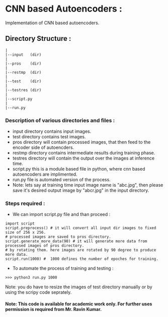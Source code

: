 # CNN based Autoencoders :
Implementation of CNN based autoencoders.

## Directory Structure :
```
|
|--input   (dir)
|
|--pros    (dir)
|
|--restmp  (dir)
|
|--test    (dir)
|
|--testres (dir)
|
|--script.py
|
|--run.py
```

### Description of various directories and files :
- input directory contains input images.
- test directory contains test images.
- pros directory will contain processed images, that then feed to the encoder side of autoencders.
- restmp directory contains intermediate results during training phase.
- testres directory will contain the output over the images at inference time.
- script.py this is a module based file in python, where cnn based autoencoders are implimented.
- run.py file is automated version of the process.
- Note: lets say at training time input image name is "abc.jpg", then please save it's desired output image by "abcr.jpg" in the input directory.

### Steps required :
- We can import script.py file and than proceed :
```
import script
script.preprocess() # it will convert all input dir images to fixed size of 256 x 256.
# processed images are saved to pros directory.
script.generate_more_data(90) # it will generate more data from processed images of pros directory.
# by rotating them. here images are rotated by 90 degree to produce more data.
script.run(1000) #  1000 defines the number of epoches for training.
```
- To automate the process of training and testing :
```
>>> python3 run.py 1000
```
Note: you do have to resize the images of test directory manually or by using the scripy code seprately.

#### Note: This code is available for academic work only. For further uses permission is required from Mr. Ravin Kumar.

